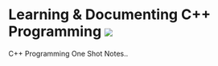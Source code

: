 # Learning & Documenting C++ Programming ![](https://img.shields.io/badge/-C++-black?style=flat&logo=c%2B%2B&logoColor=blue)&nbsp;

C++ Programming One Shot Notes..
